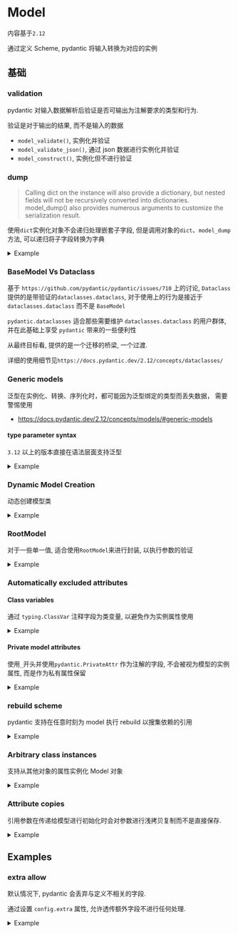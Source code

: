 # Model

内容基于`2.12`

通过定义 Scheme, pydantic 将输入转换为对应的实例

## 基础

### validation

pydantic 对输入数据解析后验证是否可输出为注解要求的类型和行为.

验证是对于输出的结果, 而不是输入的数据

- `model_validate()`, 实例化并验证
- `model_validate_json()`, 通过 json 数据进行实例化并验证
- `model_construct()`, 实例化但不进行验证

### dump

> Calling dict on the instance will also provide a dictionary, but nested fields will not be recursively converted into dictionaries. model_dump() also provides numerous arguments to customize the serialization result.

使用`dict`实例化对象不会递归处理嵌套子字段, 但是调用对象的`dict`、`model_dump`方法, 可以递归将子字段转换为字典

<details>
<summary>Example</summary>

```python
from pydantic import BaseModel, ConfigDict


class Attribute(BaseModel):
    value: str


class User(BaseModel):
    id: int
    name: str = "Jane Doe"
    attributes: list[Attribute]
    model_config = ConfigDict(str_max_length=10)


u = User(id=1, attributes=[Attribute(value="1"), Attribute(value="1"), Attribute(value="1")], bar={"whatever": 123})
print(u.attributes)
# [Attribute(value='1'), Attribute(value='1'), Attribute(value='1')]
print(u.model_dump())
# {'id': 1, 'name': 'Jane Doe', 'attributes': [{'value': '1'}, {'value': '1'}, {'value': '1'}]}
print(u.dict())
# {'id': 1, 'name': 'Jane Doe', 'attributes': [{'value': '1'}, {'value': '1'}, {'value': '1'}]}
print(dict(u))
# {'id': 1, 'name': 'Jane Doe', 'attributes': [Attribute(value='1'), Attribute(value='1'), Attribute(value='1')]}

```

</details>

### BaseModel Vs Dataclass

基于 `https://github.com/pydantic/pydantic/issues/710` 上的讨论, `Dataclass` 提供的是带验证的`dataclasses.dataclass`, 对于使用上的行为是接近于`dataclasses.dataclass` 而不是 `BaseModel`

`pydantic.dataclasses` 适合那些需要维护 `dataclasses.dataclass` 的用户群体, 并在此基础上享受 `pydantic` 带来的一些便利性

从最终目标看, 提供的是一个迁移的桥梁, 一个过渡.

详细的使用细节见`https://docs.pydantic.dev/2.12/concepts/dataclasses/`

### Generic models

泛型在实例化、转换、序列化时，都可能因为泛型绑定的类型而丢失数据， 需要警惕使用

- <https://docs.pydantic.dev/2.12/concepts/models/#generic-models>

#### type parameter syntax

`3.12` 以上的版本直接在语法层面支持泛型

<details>
<summary>Example</summary>

```python
from pydantic import BaseModel, ValidationError


class DataModel(BaseModel):
    number: int


class Response[DataT](BaseModel):  
    data: DataT  


print(Response[int](data=1))
#> data=1
print(Response[str](data='value'))
#> data='value'
print(Response[str](data='value').model_dump())
#> {'data': 'value'}

data = DataModel(number=1)
print(Response[DataModel](data=data).model_dump())
#> {'data': {'number': 1}}
try:
    Response[int](data='value')
except ValidationError as e:
    print(e)
    """
    1 validation error for Response[int]
    data
      Input should be a valid integer, unable to parse string as an integer [type=int_parsing, input_value='value', input_type=str]
    """
```

</details>

### Dynamic Model Creation

动态创建模型类

<details>
<summary>Example</summary>

```python
from pydantic import BaseModel, create_model

DynamicFoobarModel = create_model('DynamicFoobarModel', foo=str, bar=(int, 123))

# Equivalent to:


class StaticFoobarModel(BaseModel):
    foo: str
    bar: int = 123
```

</details>

### RootModel

对于一些单一值, 适合使用`RootModel`来进行封装, 以执行参数的验证

<details>
<summary>Example</summary>

```python
from pydantic import RootModel


class Pets(RootModel):
    root: list[str]

    def __iter__(self):
        return iter(self.root)

    def __getitem__(self, item):
        return self.root[item]



pets = Pets.model_validate(['dog', "cat"])
print(pets[0])
#> dog
print([pet for pet in pets])
#> ['dog', 'cat']

Pet = RootModel[str]
print(Pet("dog").model_dump())
#> dog
```

</details>

### Automatically excluded attributes

#### Class variables

通过 `typing.ClassVar` 注释字段为类变量, 以避免作为实例属性使用

<details>
<summary>Example</summary>

```python
from typing import ClassVar

from pydantic import BaseModel


class Model(BaseModel):
    x: ClassVar[int] = 1

    y: int = 2


m = Model()
print(m)
#> y=2
print(Model.x)
#> 1
print(m.model_dump())
#> {'y': 2}
```

</details>

#### Private model attributes

使用`_`开头并使用`pydantic.PrivateAttr` 作为注解的字段, 不会被视为模型的实例属性, 而是作为私有属性保留

<details>
<summary>Example</summary>

```python
from datetime import datetime
from random import randint
from typing import Any

from pydantic import BaseModel, PrivateAttr


class TimeAwareModel(BaseModel):
    _processed_at: datetime = PrivateAttr(default_factory=datetime.now)
    _secret_value: str

    def model_post_init(self, context: Any) -> None:
        # this could also be done with `default_factory`:
        self._secret_value = randint(1, 5)


m = TimeAwareModel()
print(m._processed_at)
#> 2032-01-02 03:04:05.000006
print(m._secret_value)
#> 3
```

</details>

### rebuild scheme

pydantic 支持在任意时刻为 model 执行 rebuild 以搜集依赖的引用

<details>
<summary>Example</summary>

```python
from pydantic import BaseModel, PydanticUserError


class Foo(BaseModel):
    x: 'Bar'  


try:
    Foo.model_json_schema()
except PydanticUserError as e:
    print(e)
    """
    `Foo` is not fully defined; you should define `Bar`, then call `Foo.model_rebuild()`.

    For further information visit https://errors.pydantic.dev/2/u/class-not-fully-defined
    """


class Bar(BaseModel):
    pass


Foo.model_rebuild()
print(Foo.model_json_schema())
"""
{
    '$defs': {'Bar': {'properties': {}, 'title': 'Bar', 'type': 'object'}},
    'properties': {'x': {'$ref': '#/$defs/Bar'}},
    'required': ['x'],
    'title': 'Foo',
    'type': 'object',
}
"""
```

</details>

### Arbitrary class instances

支持从其他对象的属性实例化 Model 对象

<details>
<summary>Example</summary>

```python
from typing import Annotated

from sqlalchemy import ARRAY, String
from sqlalchemy.orm import DeclarativeBase, Mapped, mapped_column

from pydantic import BaseModel, ConfigDict, StringConstraints


class Base(DeclarativeBase):
    pass


class CompanyOrm(Base):
    __tablename__ = 'companies'

    id: Mapped[int] = mapped_column(primary_key=True, nullable=False)
    public_key: Mapped[str] = mapped_column(
        String(20), index=True, nullable=False, unique=True
    )
    domains: Mapped[list[str]] = mapped_column(ARRAY(String(255)))


class CompanyModel(BaseModel):
    model_config = ConfigDict(from_attributes=True)

    id: int
    public_key: Annotated[str, StringConstraints(max_length=20)]
    domains: list[Annotated[str, StringConstraints(max_length=255)]]


co_orm = CompanyOrm(
    id=123,
    public_key='foobar',
    domains=['example.com', 'foobar.com'],
)
print(co_orm)
#> <__main__.CompanyOrm object at 0x0123456789ab>
co_model = CompanyModel.model_validate(co_orm)
print(co_model)
#> id=123 public_key='foobar' domains=['example.com', 'foobar.com']
```

</details>

### Attribute copies

引用参数在传递给模型进行初始化时会对参数进行浅拷贝复制而不是直接保存.

<details>
<summary>Example</summary>

```python
from pydantic import BaseModel


class C1:
    arr = []
    body: dict = {}

    def __init__(self, in_arr, in_dict):
        self.arr = in_arr
        self.body = in_dict


class C2(BaseModel):
    arr: list[int]
    body: dict


arr_orig = [1, 9, 10, 3]
dict_orig = {"key": [1,2,3]}


c1 = C1(arr_orig, dict_orig)
c2 = C2(arr=arr_orig, body=dict_orig)
print(f'{id(c1.arr) == id(c2.arr)=}')
#> id(c1.arr) == id(c2.arr)=False
print(f'{id(c1.body) == id(c2.body)=}')
#> id(c1.body) == id(c2.body)=False
print(f'{id(c1.body["key"]) == id(c2.body["key"])=}')
#> id(c1.body["key"]) == id(c2.body["key"])=True
```

</details>

## Examples

### extra allow

默认情况下, pydantic 会丢弃与定义不相关的字段.

通过设置 `config.extra` 属性, 允许透传额外字段不进行任何处理.

<details>
<summary>Example</summary>

```python
from pydantic import BaseModel, ConfigDict


class Model(BaseModel):
    x: int

    model_config = ConfigDict(extra='allow')


m = Model(x=1, y='a')  
assert m.model_dump() == {'x': 1, 'y': 'a'}
assert m.__pydantic_extra__ == {'y': 'a'}
```

</details>
